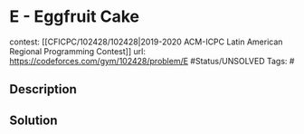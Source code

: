# E - Eggfruit Cake

contest: [[CFICPC/102428/102428|2019-2020 ACM-ICPC Latin American Regional Programming Contest]]
url: https://codeforces.com/gym/102428/problem/E
#Status/UNSOLVED
Tags: #

## Description

## Solution

